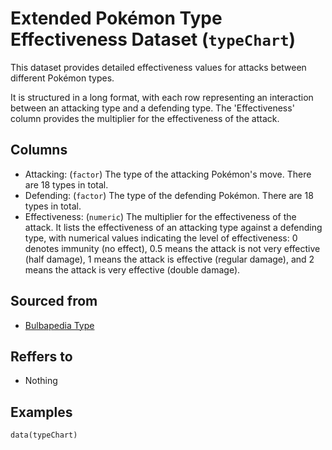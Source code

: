 # Extended Pokémon Type Effectiveness Dataset (`typeChart`)

This dataset provides detailed effectiveness values for attacks between different Pokémon types.


It is structured in a long format, with each row representing an interaction between an
attacking type and a defending type.
The 'Effectiveness' column provides the multiplier for the effectiveness of the attack.


## Columns
  - Attacking: (`factor`) The type of the attacking Pokémon's move. There are 18 types in total.
  - Defending: (`factor`) The type of the defending Pokémon. There are 18 types in total.
  - Effectiveness: (`numeric`) The multiplier for the effectiveness of the attack. It lists the effectiveness of an attacking type against a defending type, with numerical values indicating the level of effectiveness: 0 denotes immunity (no effect), 0.5 means the attack is not very effective (half damage), 1 means the attack is effective (regular damage), and 2 means the attack is very effective (double damage).

## Sourced from
  - [Bulbapedia Type](https://bulbapedia.bulbagarden.net/wiki/Type)

## Reffers to
  - Nothing

## Examples
```
data(typeChart)
```
